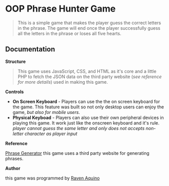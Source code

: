 # **OOP Phrase Hunter Game**
> This is a simple game that makes the player guess the correct letters in the phrase. The game will end once the player successfully guess all the letters in the phrase or loses all five hearts.

## **Documentation**
**Structure**
>This game uses JavaScript, CSS, and HTML as it's core and a little PHP to fetch the JSON data on the third party website (_see reference for more details_) used in making this game.

**Controls**
 * **On Screen Keyboard** - Players can use the the on screen keyboard for the game. This feature was built so not only desktop users can enjoy the game, _but also for mobile users_.
 * **Physical Keyboad** - Players can also use their own peripheral devices in playing this game. It work just like the onscreen keyboard and it's rule. _player cannot guess the same letter and only does not accepts non-letter character as player input_

**Reference**

[Phrase Generator](https://www.thegamegal.com/word-generator/ "The Game Gal") 
this game uses a third party website for generating phrases.

**Author**

this game was programmed by [Raven Aquino](https://github.com/synra-dev/)